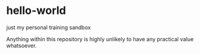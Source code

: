 # hello-world
just my personal training sandbox

Anything within this repository is highly unlikely to have any practical value whatsoever.
